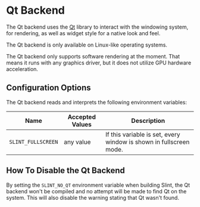 <!-- Copyright © SixtyFPS GmbH <info@slint.dev> ; SPDX-License-Identifier: MIT -->
# Qt Backend

The Qt backend uses the [Qt](https://www.qt.io) library to interact with the windowing system, for
rendering, as well as widget style for a native look and feel.

The Qt backend is only available on Linux-like operating systems.

The Qt backend only supports software rendering at the moment. That means it runs with any graphics driver,
but it does not utilize GPU hardware acceleration.

## Configuration Options

The Qt backend reads and interprets the following environment variables:

| Name               | Accepted Values | Description                                                        |
|--------------------|-----------------|--------------------------------------------------------------------|
| `SLINT_FULLSCREEN` | any value       | If this variable is set, every window is shown in fullscreen mode. |

## How To Disable the Qt Backend

By setting the `SLINT_NO_QT` environment variable when building Slint, the Qt backend won't be compiled and
no attempt will be made to find Qt on the system. This will also disable the warning stating that Qt wasn't found.
